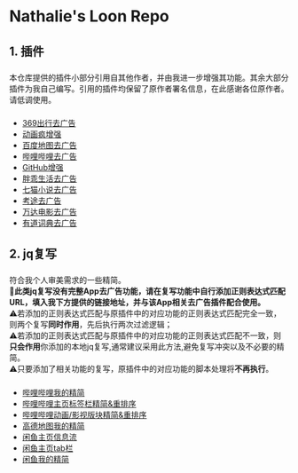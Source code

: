 # Nathalie's Loon Repo
## 1. 插件  
### 
本仓库提供的插件小部分引用自其他作者，并由我进一步增强其功能。其余大部分插件为我自己编写。引用的插件均保留了原作者署名信息，在此感谢各位原作者。请低调使用。
###
- <a href="https://www.nsloon.com/openloon/import?plugin=https://raw.githubusercontent.com/Nathalie-Annis/Loon/refs/heads/main/Plugin/369cx.plugin">369出行去广告</a>
- <a href="https://www.nsloon.com/openloon/import?plugin=https://raw.githubusercontent.com/Nathalie-Annis/Loon/refs/heads/main/Plugin/bahamut.plugin">动画疯增强</a>
- <a href="https://www.nsloon.com/openloon/import?plugin=https://raw.githubusercontent.com/Nathalie-Annis/Loon/refs/heads/main/Plugin/baidumap.plugin">百度地图去广告</a>
- <a href="https://www.nsloon.com/openloon/import?plugin=https://raw.githubusercontent.com/Nathalie-Annis/Loon/refs/heads/main/Plugin/bilibili.plugin">哔哩哔哩去广告</a>
- <a href="https://www.nsloon.com/openloon/import?plugin=https://raw.githubusercontent.com/Nathalie-Annis/Loon/refs/heads/main/Plugin/github.plugin">GitHub增强</a>
- <a href="https://www.nsloon.com/openloon/import?plugin=https://raw.githubusercontent.com/Nathalie-Annis/Loon/refs/heads/main/Plugin/qiekj.plugin">胖乖生活去广告</a>
- <a href="https://www.nsloon.com/openloon/import?plugin=https://raw.githubusercontent.com/Nathalie-Annis/Loon/refs/heads/main/Plugin/qimao.plugin">七猫小说去广告</a>
- <a href="https://www.nsloon.com/openloon/import?plugin=https://raw.githubusercontent.com/Nathalie-Annis/Loon/refs/heads/main/Plugin/tutusouti.plugin">考途去广告</a>
- <a href="https://www.nsloon.com/openloon/import?plugin=https://raw.githubusercontent.com/Nathalie-Annis/Loon/refs/heads/main/Plugin/wandafilm.plugin">万达电影去广告</a>
- <a href="https://www.nsloon.com/openloon/import?plugin=https://raw.githubusercontent.com/Nathalie-Annis/Loon/refs/heads/main/Plugin/youdaodict.plugin">有道词典去广告</a>
## 2. jq复写
###
符合我个人审美需求的一些精简。  
**🎯此类jq复写没有完整App去广告功能，请在复写功能中自行添加正则表达式匹配URL，填入我下方提供的链接地址，并与该App相关去广告插件配合使用。**   
⚠️若添加的正则表达式匹配与原插件中的对应功能的正则表达式匹配完全一致，则两个复写**同时作用**，先后执行两次过滤逻辑；  
⚠️若添加的正则表达式匹配与原插件中的对应功能的正则表达式匹配不一致，则**只会作用**你添加的本地jq复写,通常建议采用此方法,避免复写冲突以及不必要的精简。  
⚠️只要添加了相关功能的复写，原插件中的对应功能的脚本处理将**不再执行**。
###
- [哔哩哔哩我的精简](https://raw.githubusercontent.com/Nathalie-Annis/Loon/refs/heads/main/jq/bilibili_mine.jq)
- [哔哩哔哩主页标签栏精简&重排序](https://raw.githubusercontent.com/Nathalie-Annis/Loon/refs/heads/main/jq/bilibili_tab.jq)
- [哔哩哔哩动画/影视版块精简&重排序](https://raw.githubusercontent.com/Nathalie-Annis/Loon/refs/heads/main/jq/bilibili_tabcontent.jq)
- [高德地图我的精简](https://raw.githubusercontent.com/Nathalie-Annis/Loon/refs/heads/main/jq/amap_profile.jq)
- [闲鱼主页信息流](https://raw.githubusercontent.com/Nathalie-Annis/Loon/refs/heads/main/jq/goofish_home.jq)
- [闲鱼主页tab栏](https://raw.githubusercontent.com/Nathalie-Annis/Loon/refs/heads/main/jq/goofish_tab.jq)
- [闲鱼我的精简](https://raw.githubusercontent.com/Nathalie-Annis/Loon/refs/heads/main/jq/goofish_user.jq)